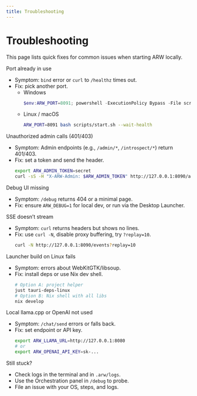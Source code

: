 ```yaml
---
title: Troubleshooting
---
```


# Troubleshooting

This page lists quick fixes for common issues when starting ARW locally.

Port already in use
- Symptom: `bind` error or `curl` to `/healthz` times out.
- Fix: pick another port.
  - Windows
    ```powershell
    $env:ARW_PORT=8091; powershell -ExecutionPolicy Bypass -File scripts\start.ps1 -WaitHealth
    ```
  - Linux / macOS
    ```bash
    ARW_PORT=8091 bash scripts/start.sh --wait-health
    ```

Unauthorized admin calls (401/403)
- Symptom: Admin endpoints (e.g., `/admin/*`, `/introspect/*`) return 401/403.
- Fix: set a token and send the header.
  ```bash
  export ARW_ADMIN_TOKEN=secret
  curl -sS -H "X-ARW-Admin: $ARW_ADMIN_TOKEN" http://127.0.0.1:8090/admin/introspect/tools
  ```

Debug UI missing
- Symptom: `/debug` returns 404 or a minimal page.
- Fix: ensure `ARW_DEBUG=1` for local dev, or run via the Desktop Launcher.

SSE doesn’t stream
- Symptom: `curl` returns headers but shows no lines.
- Fix: use `curl -N`, disable proxy buffering, try `?replay=10`.
  ```bash
  curl -N http://127.0.0.1:8090/events?replay=10
  ```

Launcher build on Linux fails
- Symptom: errors about WebKitGTK/libsoup.
- Fix: install deps or use Nix dev shell.
  ```bash
  # Option A: project helper
  just tauri-deps-linux
  # Option B: Nix shell with all libs
  nix develop
  ```

Local llama.cpp or OpenAI not used
- Symptom: `/chat/send` errors or falls back.
- Fix: set endpoint or API key.
  ```bash
  export ARW_LLAMA_URL=http://127.0.0.1:8080
  # or
  export ARW_OPENAI_API_KEY=sk-...
  ```

Still stuck?
- Check logs in the terminal and in `.arw/logs`.
- Use the Orchestration panel in `/debug` to probe.
- File an issue with your OS, steps, and logs.
